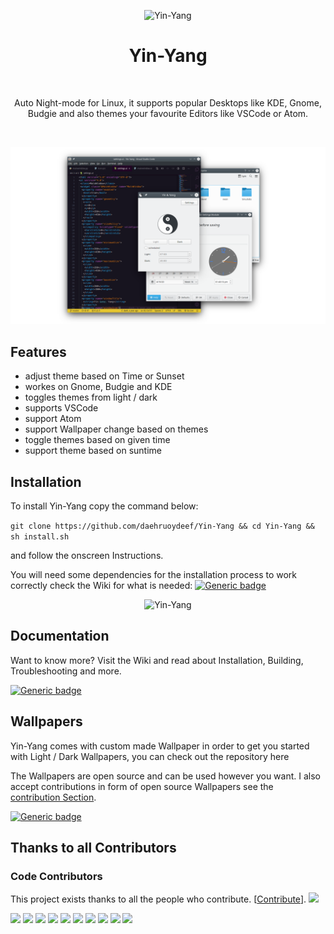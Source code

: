 <p align="center">
  <img alt="Yin-Yang" title="Yin & Yang" src="yin_yang/ui/assets/icon.png" height="120">


<h1 align="center"> Yin-Yang </h1> <br>
<p align="center">
   Auto Night-mode for Linux, it supports popular Desktops like KDE, Gnome, Budgie and also themes your favourite Editors like VSCode or Atom. 
</p>

<p align="center" >
    <img alt="" title="YinYang" src="https://img.shields.io/badge/Yin&Yang-2.0-blue">
    <img alt="" title="YinYang" src="https://img.shields.io/badge/License-MIT-blue">
    <img alt="" title="YinYang" src="https://badges.frapsoft.com/os/v1/open-source.svg?v=103">
    <img alt="" title="YinYang" src="https://img.shields.io/badge/Build%20with-Python-yellow">
  

<p align="center">
  <img alt="Yin-Yang" title="Yin & Yang" src="resources/header.png">


## Features

* adjust theme based on Time or Sunset
* workes on Gnome, Budgie and KDE
* toggles themes from light / dark
* supports VSCode
* support Atom
* support Wallpaper change based on themes
* toggle themes based on given time
* support theme based on suntime

## Installation
To install Yin-Yang copy the command below:

```git clone https://github.com/daehruoydeef/Yin-Yang && cd Yin-Yang && sh install.sh```

and follow the onscreen Instructions.


You will need some dependencies for the installation process to work correctly check the Wiki for what is needed:
[![Generic badge](https://img.shields.io/badge/see-Wiki-BLUE.svg)](<https://github.com/daehruoydeef/Yin-Yang/wiki>)

<p align="center" >
  <img alt="Yin-Yang" title="Yin & Yang" src="resources/settings.png" height="400">

## Documentation

Want to know more? Visit the Wiki and read about Installation, Building, Troubleshooting and more.

[![Generic badge](https://img.shields.io/badge/Visit-Wiki-BLUE.svg)](<https://github.com/daehruoydeef/Yin-Yang/wiki>)



## Wallpapers

Yin-Yang comes with custom made Wallpaper in order to get you started with Light / Dark Wallpapers, you can check out the repository here

The Wallpapers are open source and can be used however you want. I also accept contributions in form of open source Wallpapers see the [contribution Section](https://github.com/daehruoydeef/Yin-Yang/wiki/Supporting-Yin-Yang#create-yin-yang-wallpapers).

[![Generic badge](https://img.shields.io/badge/Get-Wallpapers-BLUE.svg)](https://github.com/daehruoydeef/Wallpaper-yin-yang)



## Thanks to all Contributors 

### Code Contributors

This project exists thanks to all the people who contribute. [[Contribute](CONTRIBUTING.md)].
<a href="https://github.com/daehruoydeef/Yin-Yang/graphs/contributors"><img src="https://opencollective.com/Yin-Yang/contributors.svg?width=890&button=false" /></a>



<a href="https://opencollective.com/Yin-Yang/organization/0/website"><img src="https://opencollective.com/Yin-Yang/organization/0/avatar.svg"></a>
<a href="https://opencollective.com/Yin-Yang/organization/1/website"><img src="https://opencollective.com/Yin-Yang/organization/1/avatar.svg"></a>
<a href="https://opencollective.com/Yin-Yang/organization/2/website"><img src="https://opencollective.com/Yin-Yang/organization/2/avatar.svg"></a>
<a href="https://opencollective.com/Yin-Yang/organization/3/website"><img src="https://opencollective.com/Yin-Yang/organization/3/avatar.svg"></a>
<a href="https://opencollective.com/Yin-Yang/organization/4/website"><img src="https://opencollective.com/Yin-Yang/organization/4/avatar.svg"></a>
<a href="https://opencollective.com/Yin-Yang/organization/5/website"><img src="https://opencollective.com/Yin-Yang/organization/5/avatar.svg"></a>
<a href="https://opencollective.com/Yin-Yang/organization/6/website"><img src="https://opencollective.com/Yin-Yang/organization/6/avatar.svg"></a>
<a href="https://opencollective.com/Yin-Yang/organization/7/website"><img src="https://opencollective.com/Yin-Yang/organization/7/avatar.svg"></a>
<a href="https://opencollective.com/Yin-Yang/organization/8/website"><img src="https://opencollective.com/Yin-Yang/organization/8/avatar.svg"></a>
<a href="https://opencollective.com/Yin-Yang/organization/9/website"><img src="https://opencollective.com/Yin-Yang/organization/9/avatar.svg"></a>
